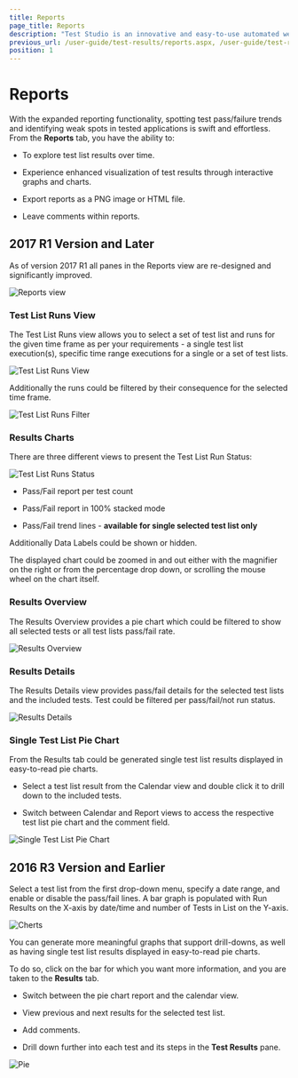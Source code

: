 ```yaml
---
title: Reports
page_title: Reports
description: "Test Studio is an innovative and easy-to-use automated web, WPF and load testing solution. Test Studio tests support essential technologies like ASP.NET AJAX, Silverlight, PHP and MVC. HTML5, Testing framework, functional testing, performance testing, load testing, exploratory testing, manual testing."
previous_url: /user-guide/test-results/reports.aspx, /user-guide/test-results/reports, /getting-started/test-results/reports
position: 1
---
```

# Reports 

With the expanded reporting functionality, spotting test pass/failure trends and identifying weak spots in tested applications is swift and effortless. From the **Reports** tab, you have the ability to:

* To explore test list results over time.

* Experience enhanced visualization of test results through interactive graphs and charts.

* Export reports as a PNG image or HTML file.

* Leave comments within reports.

## 2017 R1 Version and Later

As of version 2017 R1 all panes in the Reports view are re-designed and significantly improved.  

![Reports view][3]

### Test List Runs View

The Test List Runs view allows you to select a set of test list and runs for the given time frame as per your requirements - a single test list execution(s), specific time range executions for a single or a set of test lists. 

![Test List Runs View][4]

Additionally the runs could be filtered by their consequence for the selected time frame. 

![Test List Runs Filter][5]

### Results Charts

There are three different views to present the Test List Run Status: 

![Test List Runs Status][6]

* Pass/Fail report per test count

* Pass/Fail report in 100% stacked mode

* Pass/Fail trend lines - **available for single selected test list only**

Additionally Data Labels could be shown or hidden. 

The displayed chart could be zoomed in and out either with the magnifier on the right or from the percentage drop down, or scrolling the mouse wheel on the chart itself. 

### Results Overview

The Results Overview provides a pie chart which could be filtered to show all selected tests or all test lists pass/fail rate. 

![Results Overview][7]

### Results Details

The Results Details view provides pass/fail details for the selected test lists and the included tests. Test could be filtered per pass/fail/not run status. 

![Results Details][8]

### Single Test List Pie Chart

From the Results tab could be generated single test list results displayed in easy-to-read pie charts. 

* Select a test list result from the Calendar view and double click it to drill down to the included tests. 

* Switch between Calendar and Report views to access the respective test list pie chart and the comment field. 

![Single Test List Pie Chart][9]

## 2016 R3 Version and Earlier

Select a test list from the first drop-down menu, specify a date range, and enable or disable the pass/fail lines. A bar graph is populated with Run Results on the X-axis by date/time and number of Tests in List on the Y-axis.

![Cherts][1]

You can generate more meaningful graphs that support drill-downs, as well as having single test list results displayed in easy-to-read pie charts.

To do so, click on the bar for which you want more information, and you are taken to the **Results** tab.

* Switch between the pie chart report and the calendar view.

* View previous and next results for the selected test list.

* Add comments.

* Drill down further into each test and its steps in the **Test Results** pane.

![Pie][2]

[1]: /img/general-information/test-results/reports/fig1.png
[2]: /img/general-information/test-results/reports/fig2.png
[3]: /img/general-information/test-results/reports/fig1-new.png
[4]: /img/general-information/test-results/reports/fig2-new.png
[5]: /img/general-information/test-results/reports/fig3.png
[6]: /img/general-information/test-results/reports/fig4.png
[7]: /img/general-information/test-results/reports/fig5.png
[8]: /img/general-information/test-results/reports/fig6.png
[9]: /img/general-information/test-results/reports/fig7.png